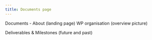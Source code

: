 ```yaml
---
title: Documents page
---
```


Documents - About (landing page) WP organisation (overview picture)

Deliverables & Milestones (future and past)
